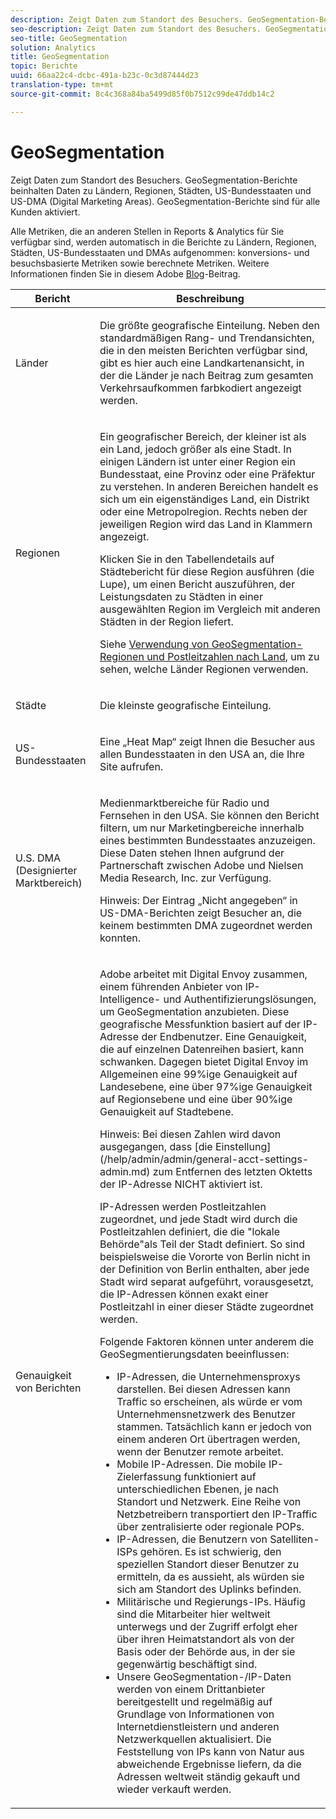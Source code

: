 ```yaml
---
description: Zeigt Daten zum Standort des Besuchers. GeoSegmentation-Berichte beinhalten Daten zu Ländern, Regionen, Städten, US-Bundesstaaten und US-DMA (Digital Marketing Areas). GeoSegmentation-Berichte sind für alle Kunden aktiviert.
seo-description: Zeigt Daten zum Standort des Besuchers. GeoSegmentation-Berichte beinhalten Daten zu Ländern, Regionen, Städten, US-Bundesstaaten und US-DMA (Digital Marketing Areas). GeoSegmentation-Berichte sind für alle Kunden aktiviert.
seo-title: GeoSegmentation
solution: Analytics
title: GeoSegmentation
topic: Berichte
uuid: 66aa22c4-dcbc-491a-b23c-0c3d87444d23
translation-type: tm+mt
source-git-commit: 8c4c368a84ba5499d85f0b7512c99de47ddb14c2

---
```



# GeoSegmentation

Zeigt Daten zum Standort des Besuchers. GeoSegmentation-Berichte beinhalten Daten zu Ländern, Regionen, Städten, US-Bundesstaaten und US-DMA (Digital Marketing Areas). GeoSegmentation-Berichte sind für alle Kunden aktiviert.

Alle Metriken, die an anderen Stellen in Reports &amp; Analytics für Sie verfügbar sind, werden automatisch in die Berichte zu Ländern, Regionen, Städten, US-Bundesstaaten und DMAs aufgenommen: konversions- und besuchsbasierte Metriken sowie berechnete Metriken. Weitere Informationen finden Sie in diesem Adobe [Blog](https://blogs.adobe.com/digitalmarketing/analytics/introducing-new-metrics-in-geosegmentation-and-more/)-Beitrag.

<table id="table_566CFFC82E1149D8BAFE6641627FCF1F"> 
 <thead> 
  <tr> 
   <th colname="col1" class="entry"> Bericht </th> 
   <th colname="col2" class="entry"> Beschreibung </th> 
  </tr> 
 </thead>
 <tbody> 
  <tr> 
   <td colname="col1"> Länder </td> 
   <td colname="col2"> <p> Die größte geografische Einteilung. Neben den standardmäßigen Rang- und Trendansichten, die in den meisten Berichten verfügbar sind, gibt es hier auch eine Landkartenansicht, in der die Länder je nach Beitrag zum gesamten Verkehrsaufkommen farbkodiert angezeigt werden. </p> </td> 
  </tr> 
  <tr> 
   <td colname="col1"> Regionen </td> 
   <td colname="col2"> <p> Ein geografischer Bereich, der kleiner ist als ein Land, jedoch größer als eine Stadt. In einigen Ländern ist unter einer Region ein Bundesstaat, eine Provinz oder eine Präfektur zu verstehen. In anderen Bereichen handelt es sich um ein eigenständiges Land, ein Distrikt oder eine Metropolregion. Rechts neben der jeweiligen Region wird das Land in Klammern angezeigt. </p> <p>Klicken Sie in den Tabellendetails auf Städtebericht für diese Region ausführen (die Lupe), um einen Bericht auszuführen, der Leistungsdaten zu Städten in einer ausgewählten Region im Vergleich mit anderen Städten in der Region liefert. </p> <p>Siehe <a href="/help/components/c-variables/dimensionslist/reports-geosegmentation-reference.md"  > Verwendung von GeoSegmentation-Regionen und Postleitzahlen nach Land</a>, um zu sehen, welche Länder Regionen verwenden. </p> </td> 
  </tr> 
  <tr> 
   <td colname="col1"> Städte </td> 
   <td colname="col2"> <p> Die kleinste geografische Einteilung. </p> </td> 
  </tr> 
  <tr> 
   <td colname="col1"> US-Bundesstaaten </td> 
   <td colname="col2"> <p> Eine „Heat Map“ zeigt Ihnen die Besucher aus allen Bundesstaaten in den USA an, die Ihre Site aufrufen. </p> </td> 
  </tr> 
  <tr> 
   <td colname="col1"> U.S. DMA (Designierter Marktbereich) </td> 
   <td colname="col2"> <p> Medienmarktbereiche für Radio und Fernsehen in den USA. Sie können den Bericht filtern, um nur Marketingbereiche innerhalb eines bestimmten Bundesstaates anzuzeigen. Diese Daten stehen Ihnen aufgrund der Partnerschaft zwischen Adobe und Nielsen Media Research, Inc. zur Verfügung. </p> <p>Hinweis: Der Eintrag „Nicht angegeben“ in US-DMA-Berichten zeigt Besucher an, die keinem bestimmten DMA zugeordnet werden konnten. </p> </td> 
  </tr> 
  <tr> 
   <td colname="col1"> Genauigkeit von Berichten </td> 
   <td colname="col2"> <p>Adobe arbeitet mit Digital Envoy zusammen, einem führenden Anbieter von IP-Intelligence- und Authentifizierungslösungen, um GeoSegmentation anzubieten. Diese geografische Messfunktion basiert auf der IP-Adresse der Endbenutzer. Eine Genauigkeit, die auf einzelnen Datenreihen basiert, kann schwanken. Dagegen bietet Digital Envoy im Allgemeinen eine 99%ige Genauigkeit auf Landesebene, eine über 97%ige Genauigkeit auf Regionsebene und eine über 90%ige Genauigkeit auf Stadtebene. </p> <p>Hinweis: Bei diesen Zahlen wird davon ausgegangen, dass [die Einstellung] (/help/admin/admin/general-acct-settings-admin.md) zum Entfernen des letzten Oktetts der IP-Adresse NICHT aktiviert ist. </p> <p>IP-Adressen werden Postleitzahlen zugeordnet, und jede Stadt wird durch die Postleitzahlen definiert, die die "lokale Behörde"als Teil der Stadt definiert. So sind beispielsweise die Vororte von Berlin nicht in der Definition von Berlin enthalten, aber jede Stadt wird separat aufgeführt, vorausgesetzt, die IP-Adressen können exakt einer Postleitzahl in einer dieser Städte zugeordnet werden. </p> <p>Folgende Faktoren können unter anderem die GeoSegmentierungsdaten beeinflussen: </p> 
    <ul id="ul_1B05024AD5174232A8DB8145753FB09B"> 
     <li id="li_C3A21E7C1186490EB9A236634DB45E7F">IP-Adressen, die Unternehmensproxys darstellen. Bei diesen Adressen kann Traffic so erscheinen, als würde er vom Unternehmensnetzwerk des Benutzer stammen. Tatsächlich kann er jedoch von einem anderen Ort übertragen werden, wenn der Benutzer remote arbeitet. </li> 
     <li id="li_56FC36B3598C420F9246D4E8772822A7">Mobile IP-Adressen. Die mobile IP-Zielerfassung funktioniert auf unterschiedlichen Ebenen, je nach Standort und Netzwerk. Eine Reihe von Netzbetreibern transportiert den IP-Traffic über zentralisierte oder regionale POPs. </li> 
     <li id="li_C1EED854AE584489BCBC2A7AA20B8EF1">IP-Adressen, die Benutzern von Satelliten-ISPs gehören. Es ist schwierig, den speziellen Standort dieser Benutzer zu ermitteln, da es aussieht, als würden sie sich am Standort des Uplinks befinden. </li> 
     <li id="li_A735756F39554DF19E05D251CA614F02">Militärische und Regierungs-IPs. Häufig sind die Mitarbeiter hier weltweit unterwegs und der Zugriff erfolgt eher über ihren Heimatstandort als von der Basis oder der Behörde aus, in der sie gegenwärtig beschäftigt sind. </li> 
     <li id="li_ACFF1B8094684173B8325A44304CA32B">Unsere GeoSegmentation-/IP-Daten werden von einem Drittanbieter bereitgestellt und regelmäßig auf Grundlage von Informationen von Internetdienstleistern und anderen Netzwerkquellen aktualisiert. Die Feststellung von IPs kann von Natur aus abweichende Ergebnisse liefern, da die Adressen weltweit ständig gekauft und wieder verkauft werden. </li> 
    </ul> </td> 
  </tr> 
 </tbody> 
</table>

